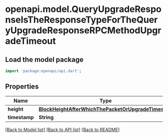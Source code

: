 # openapi.model.QueryUpgradeResponseIsTheResponseTypeForTheQueryUpgradeResponseRPCMethodUpgradeTimeout

## Load the model package
```dart
import 'package:openapi/api.dart';
```

## Properties
Name | Type | Description | Notes
------------ | ------------- | ------------- | -------------
**height** | [**BlockHeightAfterWhichThePacketOrUpgradeTimesOut**](BlockHeightAfterWhichThePacketOrUpgradeTimesOut.md) |  | [optional] 
**timestamp** | **String** |  | [optional] 

[[Back to Model list]](../README.md#documentation-for-models) [[Back to API list]](../README.md#documentation-for-api-endpoints) [[Back to README]](../README.md)


